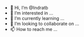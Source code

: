 - 👋 Hi, I’m @Indratb
- 👀 I’m interested in ...
- 🌱 I’m currently learning ...
- 💞️ I’m looking to collaborate on ...
- 📫 How to reach me ...

<!---
Indratb/Indratb is a ✨ special ✨ repository because its `README.md` (this file) appears on your GitHub profile.
You can click the Preview link to take a look at your changes.
--->
